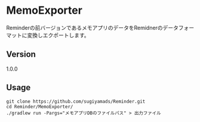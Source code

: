 # MemoExporter
Reminderの前バージョンであるメモアプリのデータをRemidnerのデータフォーマットに変換しエクポートします。

## Version
1.0.0
    
## Usage
    git clone https://github.com/sugiyamads/Reminder.git
    cd Reminder/MemoExporter/
    ./gradlew run -Pargs="メモアプリDBのファイルパス" > 出力ファイル
